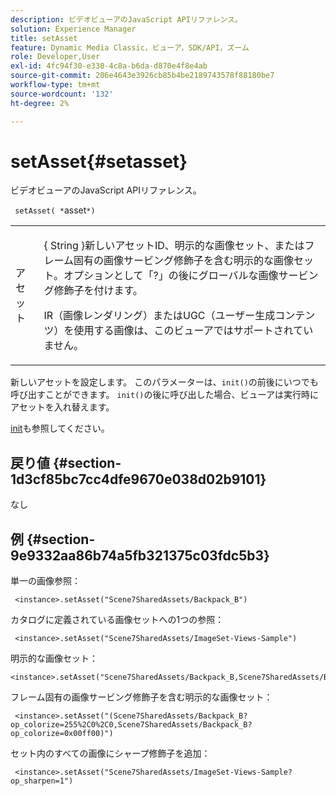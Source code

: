 ```yaml
---
description: ビデオビューアのJavaScript APIリファレンス。
solution: Experience Manager
title: setAsset
feature: Dynamic Media Classic，ビューア，SDK/API，ズーム
role: Developer,User
exl-id: 4fc94f30-e330-4c8a-b6da-d870e4f8e4ab
source-git-commit: 206e4643e3926cb85b4be2189743578f88180be7
workflow-type: tm+mt
source-wordcount: '132'
ht-degree: 2%

---
```


# setAsset{#setasset}

ビデオビューアのJavaScript APIリファレンス。

` setAsset( *`asset`*)`

<table id="table_896DFF34A68A403DB93A6D597461A573"> 
 <tbody> 
  <tr> 
   <td colname="col1"> <p> <span class="codeph"> <span class="varname"> アセット  </span> </span> </p> </td> 
   <td colname="col2"> <p>{ <span class="codeph"> String </span>}新しいアセットID、明示的な画像セット、またはフレーム固有の画像サービング修飾子を含む明示的な画像セット。オプションとして「?」の後にグローバルな画像サービング修飾子を付けます。 </p> <p> IR（画像レンダリング）またはUGC（ユーザー生成コンテンツ）を使用する画像は、このビューアではサポートされていません。 </p> </td> 
  </tr> 
 </tbody> 
</table>

新しいアセットを設定します。 このパラメーターは、`init()`の前後にいつでも呼び出すことができます。 `init()`の後に呼び出した場合、ビューアは実行時にアセットを入れ替えます。

[init](../../../c-html5-s7-aem-asset-viewers/c-html5-20-zoom-viewer-about/c-html5-20-zoom-viewer-javascriptapiref/r-html5-zoom-viewer-20-javascriptapiref-init.md#reference-aee94dd92a28410784f7a1792e28683b)も参照してください。

## 戻り値 {#section-1d3cf85bc7cc4dfe9670e038d02b9101}

なし

## 例 {#section-9e9332aa86b74a5fb321375c03fdc5b3}

単一の画像参照：

```
 <instance>.setAsset("Scene7SharedAssets/Backpack_B")
```

カタログに定義されている画像セットへの1つの参照：

```
 <instance>.setAsset("Scene7SharedAssets/ImageSet-Views-Sample")
```

明示的な画像セット：

```
<instance>.setAsset("Scene7SharedAssets/Backpack_B,Scene7SharedAssets/Backpack_C")
```

フレーム固有の画像サービング修飾子を含む明示的な画像セット：

```
 <instance>.setAsset("(Scene7SharedAssets/Backpack_B?op_colorize=255%2C0%2C0,Scene7SharedAssets/Backpack_B?op_colorize=0x00ff00)")
```

セット内のすべての画像にシャープ修飾子を追加：

```
 <instance>.setAsset("Scene7SharedAssets/ImageSet-Views-Sample?op_sharpen=1")
```
